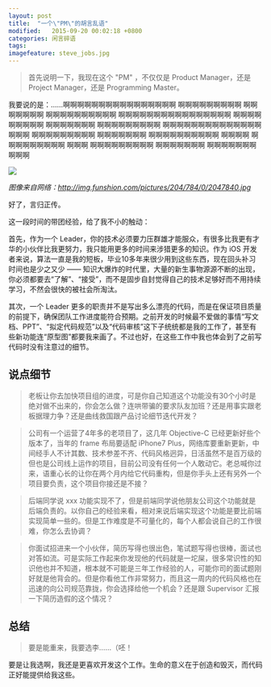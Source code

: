 ```yaml
---
layout: post
title:  "一个\"PM\"的胡言乱语"
modified:   2015-09-20 00:02:18 +0800
categories: 闲言碎语
tags: 
imagefeature: steve_jobs.jpg
---
```



> 首先说明一下，我现在这个 "PM" ，不仅仅是 Product Manager，还是 Project Manager，还是 Programming Master。

我要说的是：……啊啊啊啊啊啊啊啊啊啊啊啊啊啊啊啊 啊啊啊啊啊啊啊啊啊 啊啊啊啊啊啊啊  啊啊啊啊啊啊啊啊啊啊 啊啊啊啊啊啊啊啊啊啊啊啊啊啊啊啊 啊啊啊啊啊啊啊啊啊 啊啊啊啊啊啊啊  啊啊啊啊啊啊啊啊啊 啊啊啊啊啊啊啊啊啊啊啊啊啊啊啊啊啊 啊啊啊啊啊啊啊啊啊 啊啊啊啊啊啊啊  啊啊啊啊啊啊啊啊啊啊  啊啊啊啊 啊啊啊啊啊啊啊啊啊    啊啊啊 啊啊啊啊啊啊啊啊啊 啊啊啊啊啊啊啊  啊啊啊啊啊啊啊啊啊啊

![](http://img.funshion.com/pictures/204/784/0/2047840.jpg)

*图像来自网络：http://img.funshion.com/pictures/204/784/0/2047840.jpg*

好了，言归正传。

这一段时间的带团经验，给了我不小的触动：

首先，作为一个 Leader，你的技术必须要力压群雄才能服众，有很多比我更有才华的小伙伴比我更努力，我只能用更多的时间来涉猎更多的知识。作为 iOS 开发者来说，算法一直是我的短板，毕业10多年来很少用到这些东西，现在回头补习时间也是少之又少 —— 知识大爆炸的时代里，大量的新生事物源源不断的出现，你必须都要去“了解”、“接受”，而不是固步自封觉得自己的技术足够好而不用持续学习，不然会很快的被社会所淘汰。

其次，一个 Leader 更多的职责并不是写出多么漂亮的代码，而是在保证项目质量的前提下，确保团队工作进度能符合预期。之前开发的时候最不爱做的事情“写文档、PPT”、“拟定代码规范”以及“代码审核”这下子统统都是我的工作了，甚至有些新功能连“原型图”都要我来画了。不过也好，在这些工作中我也体会到了之前写代码时没有注意过的细节。

## 说点细节

> 老板让你去加快项目组的进度，可是你自己知道这个功能没有30个小时是绝对做不出来的，你会怎么做？连哄带骗的要求队友加班？还是用事实跟老板据理力争？还是曲线救国跟产品讨论细节迭代开发？

> 公司有一个运营了4年多的老项目了，这几年 Objective-C 已经更新好些个版本了，当年的 frame 布局要适配 iPhone7 Plus，网络库要重新更新，中间经手人不计其数、技术参差不齐、代码风格迥异，日活虽然不是百万级的但也是公司线上运作的项目，目前公司没有任何一个人敢动它。老总喊你过来，语重心长的让你在两个月内给它代码重构，但是你手头上还有另外一个项目要负责，这个项目你接还是不接？

> 后端同学说 xxx 功能实现不了，但是前端同学说他朋友公司这个功能就是后端负责的。以你自己的经验来看，相对来说后端实现这个功能是要比前端实现简单一些的。但是工作难度是不可量化的，每个人都会说自己的工作很难，你怎么去协调？

> 你面试招进来一个小伙伴，简历写得也很出色，笔试题写得也很棒，面试也对答如流。可是实际工作起来你发现他的代码就是一坨屎，很多常识性的知识他也并不知道，根本就不可能是三年工作经验的人，可能你司的面试题刚好就是他背会的。但是你看他工作非常努力，而且这一周内的代码风格也在迅速的向公司规范靠拢，你会选择给他一个机会？还是跟 Supervisor 汇报一下简历造假的这个情况？


## 总结

> 要是能重来，我要选李……（呸！ 
 
要是让我选啊，我还是更喜欢开发这个工作。生命的意义在于创造和毁灭，而代码正好能提供给我这些。

